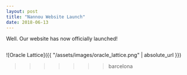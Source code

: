 ```yaml
---
layout: post
title: "Nannou Website Launch"
date: 2018-06-13
---
```


Well. Our website has now officially launched!

<img href="https://nannou-org.github.io/assets/Oracle_Lattice.png">

![Oracle Lattice]({{ "/assets/images/oracle_lattice.png" | absolute_url }})
>>>>>>> barcelona
